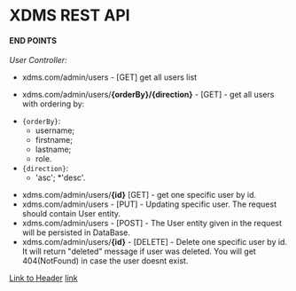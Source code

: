 # XDMS REST API

#### END POINTS

_User Controller:_

* xdms.com/admin/users - [GET] get all users list

* xdms.com/admin/users/__{orderBy}/{direction}__ - [GET] - get all users with ordering by:
- `{orderBy}`:
  * username;
  * firstname;
  * lastname;
  * role.  
- `{direction}`: 
    * 'asc'; 
    *'desc'.
* xdms.com/admin/users/__{id}__ [GET] - get one specific user by id.
* xdms.com/admin/users - [PUT] - Updating specific user. The request should contain User entity.
* xdms.com/admin/users - [POST] - The User entity given in the request will be persisted in DataBase.
* xdms.com/admin/users/__{id}__ - [DELETE] - Delete one specific user by id. It will return "deleted" message if user was deleted. 
You will get 404(NotFound) in case the user doesnt exist.  

<a href="#user-controller">Link to Header</a>
[link](#user-controller)
